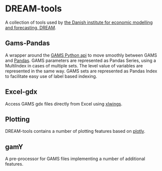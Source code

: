 # DREAM-tools
A collection of tools used by [the Danish institute for economic modelling and forecasting, DREAM](http://dreammodel.dk).

## Gams-Pandas
A wrapper around the [GAMS Python api](https://www.gams.com/latest/docs/API_PY_OVERVIEW.html) to move smoothly between GAMS and [Pandas](https://pandas.pydata.org/).
GAMS parameters are represented as Pandas Series, using a MultiIndex in cases of multiple sets.
The level value of variables are represented in the same way. GAMS sets are represented as Pandas Index to facilitate easy use of label based indexing.

## Excel-gdx
Access GAMS gdx files directly from Excel using [xlwings](https://www.xlwings.org/).

## Plotting
DREAM-tools contains a number of plotting features based on [plotly](https://plot.ly/python/).

## gamY
A pre-processor for GAMS files implementing a number of additional features.

